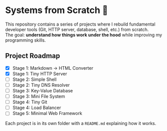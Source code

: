 # Systems from Scratch 🚀

This repository contains a series of projects where I rebuild fundamental developer tools 
(Git, HTTP server, database, shell, etc.) from scratch.  
The goal: **understand how things work under the hood** while improving my programming skills.

## Project Roadmap
- [x] Stage 1: Markdown → HTML Converter
- [x] Stage 1: Tiny HTTP Server
- [ ] Stage 2: Simple Shell
- [ ] Stage 2: Tiny DNS Resolver
- [ ] Stage 3: Key-Value Database
- [ ] Stage 3: Mini File System
- [ ] Stage 4: Tiny Git
- [ ] Stage 4: Load Balancer
- [ ] Stage 5: Minimal Web Framework

Each project is in its own folder with a `README.md` explaining how it works.
